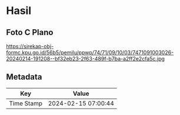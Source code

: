 # Hasil

## Foto C Plano

https://sirekap-obj-formc.kpu.go.id/56b5/pemilu/ppwp/74/71/09/10/03/7471091003026-20240214-191208--bf32eb23-2f63-489f-b7ba-a2ff2e2cfa5c.jpg


## Metadata

| Key        | Value               |
| ---------- | ------------------- |
| Time Stamp | 2024-02-15 07:00:44 |



